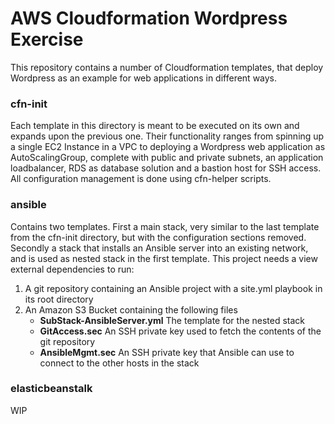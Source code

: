 # AWS Cloudformation Wordpress Exercise
This repository contains a number of Cloudformation templates, that deploy
Wordpress as an example for web applications in different ways.

### cfn-init
Each template in this directory is meant to be executed on its own and expands
upon the previous one. Their functionality ranges from spinning up a single
EC2 Instance in a VPC to deploying a Wordpress web application as
AutoScalingGroup, complete with public and private subnets, an application
loadbalancer, RDS as database solution and a bastion host for SSH access. All
configuration management is done using cfn-helper scripts.

### ansible
Contains two templates. First a main stack, very similar to the last template
from the cfn-init directory, but with the configuration sections removed.
Secondly a stack that installs an Ansible server into an existing network, and
is used as nested stack in the first template. This project needs a view
external dependencies to run:
1. A git repository containing an Ansible project with a site.yml playbook in its root directory
2. An Amazon S3 Bucket containing the following files
    - **SubStack-AnsibleServer.yml** The template for the nested stack
    - **GitAccess.sec** An SSH private key used to fetch the contents of the git repository
    - **AnsibleMgmt.sec** An SSH private key that Ansible can use to connect to the other hosts in the stack

### elasticbeanstalk
WIP
